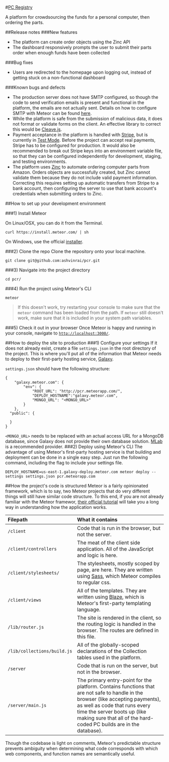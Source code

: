 #[PC Registry](http://pcr.meteorapp.com/)

A platform for crowdsourcing the funds for a personal computer, then ordering the parts.

##Release notes
###New features
- The platform can create order objects using the Zinc API
- The dashboard responsively prompts the user to submit their parts order when enough funds have been collected

###Bug fixes
- Users are redirected to the homepage upon logging out, instead of getting stuck on a non-functional dashboard

###Known bugs and defects
- The production server does not have SMTP configured, so though the code to send verification emails is present and functional in the platform, the emails are not actually sent. Details on how to configure SMTP with Meteor can be found [here](https://themeteorchef.com/snippets/using-the-email-package/).
- While the platform is safe from the submission of malicious data, it does not format or validate forms on the client. An effective library to correct this would be [Cleave.js](https://nosir.github.io/cleave.js/).
- Payment acceptance in the platform is handled with [Stripe](https://stripe.com/), but is currently in [Test Mode](https://stripe.com/docs/testing). Before the project can accept real payments, Stripe has to be configured for production. It would also be recommended to break out Stripe keys into an environment variable file, so that they can be configured independently for development, staging, and testing environments.
- The platform uses [Zinc](https://zinc.io/) to automate ordering computer parts from Amazon. Orders objects are successfully created, but Zinc cannot validate them because they do not include valid payment information. Correcting this requires setting up automatic transfers from Stripe to a bank account, then configuring the server to use that bank account's credentials when submitting orders to Zinc.

##How to set up your development environment

###1) Install Meteor

 On Linux/OSX, you can do it from the Terminal.
```
curl https://install.meteor.com/ | sh
```
On Windows, use the official [installer](https://install.meteor.com/windows).

###2) Clone the repo
Clone the repository onto your local machine.

```
git clone git@github.com:ashvinrai/pcr.git
```
###3) Navigate into the project directory

```
cd pcr/
```
###4) Run the project using Meteor's CLI

```
meteor
```
> If this doesn't work, try restarting your console to make sure that the `meteor` command has been loaded from the path. If `meteor` still doesn't work, make sure that it is included in your system path variables.

###5) Check it out in your browser
Once Meteor is happy and running in your console, navigate to [```http://localhost:3000/```](http://localhost:3000/).

##How to deploy the site to production
###1) Configure your settings
If it does not already exist, create a file `settings.json` in the root directory of the project. This is where you'll put all of the information that Meteor needs to deploy to their first-party hosting service, [Galaxy](https://www.meteor.com/hosting). 

`settings.json` should have the following structure:
```
{
	"galaxy.meteor.com": {
		"env": {
			"ROOT_URL": "http://pcr.meteorapp.com/",
			"DEPLOY_HOSTNAME":"galaxy.meteor.com",
			"MONGO_URL": "<MONGO_URL>"
		}
	},
  "public": {

  }
}

```
`<MONGO_URL>` needs to be replaced with an actual access URL for a MongoDB database, since Galaxy does not provide their own database solution. [MLab](https://mlab.com/) is a recommended provider.
###2) Deploy using Meteor's CLI
The advantage of using Meteor's first-party hosting service is that building and deployment can be done in a single easy step. Just run the following command, including the flag to include your settings file.
```
DEPLOY_HOSTNAME=us-east-1.galaxy-deploy.meteor.com meteor deploy --settings settings.json pcr.meteorapp.com
```
##How the project's code is structured
Meteor is a fairly opinionated framework, which is to say, two Meteor projects that do very different things will still have similar code structure. To this end, if you are not already familiar with the Meteor framewor, [their official tutorial](https://www.meteor.com/tutorials/blaze/creating-an-app) will take you a long way in understanding how the application works.

| Filepath | What it contains |
|:------------- |:-------------|
| `/client`      | Code that is run in the browser, but not the server. | 
| `/client/controllers` | The meat of the client side application. All of the JavaScript and logic is here.|
| `/client/stylesheets/` | The stylesheets, mostly scoped by page, are here. They are written using [Sass](http://sass-lang.com/), which Meteor compiles to regular css.
|`/client/views`|All of the templates. They are written using [Blaze](https://guide.meteor.com/blaze.html), which is Meteor's first-party templating language.
|`/lib/router.js`|The site is rendered in the client, so the routing logic is handled in the browser. The routes are defined in this file.|
|`/lib/collections/build.js`|All of the globally-scoped declarations of the Collection tables used in the platform.|
|`/server`|Code that is run on the server, but not in the browser.|
|`/server/main.js`|The primary entry-point for the platform. Contains functions that are not safe to handle in the browser (like accepting payments), as well as code that runs every time the server boots up (like making sure that all of the hard-coded PC builds are in the database).
Though the codebase is light on comments, Meteor's predictable structure prevents ambiguity when determining what code corresponds with which web components, and function names are semantically useful.